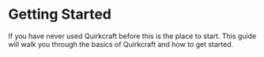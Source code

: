 # Getting Started

If you have never used Quirkcraft before this is the place to start. This guide will walk you through the basics of Quirkcraft and how to get started.